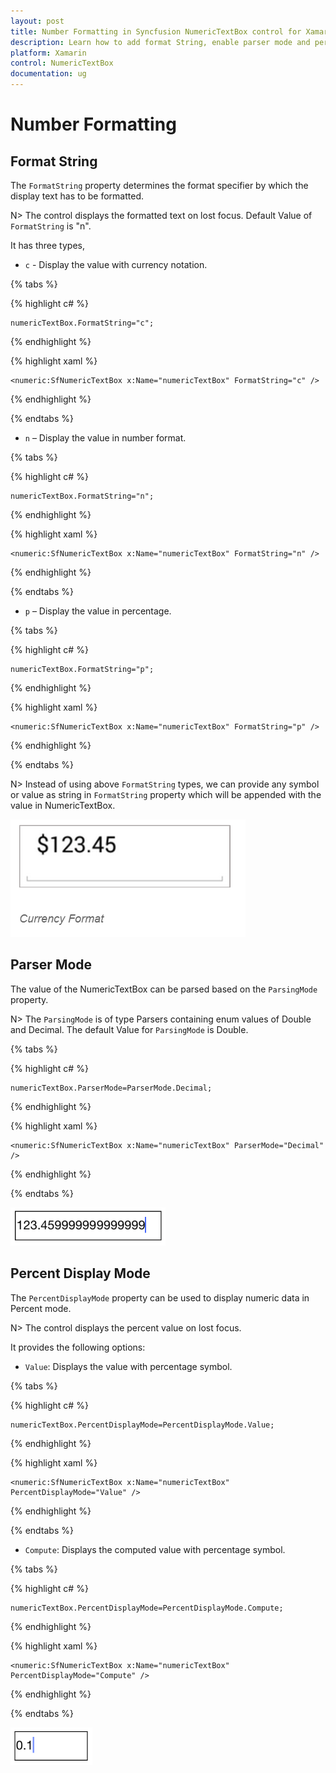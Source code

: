 ```yaml
---
layout: post
title: Number Formatting in Syncfusion NumericTextBox control for Xamarin.Forms
description: Learn how to add format String, enable parser mode and percent display mode for NumericTextBox control.
platform: Xamarin
control: NumericTextBox
documentation: ug
---
```

# Number Formatting

## Format String

The `FormatString` property determines the format specifier by which the display text has to be formatted. 

N> The control displays the formatted text on lost focus. Default Value of `FormatString` is "n".

It has three types,

* `c` - Display the value with currency notation.
	
{% tabs %}	
	
{% highlight c# %}
	
	numericTextBox.FormatString="c";
	 
{% endhighlight %}

{% highlight xaml %}

	<numeric:SfNumericTextBox x:Name="numericTextBox" FormatString="c" />
	
{% endhighlight %}

{% endtabs %}
	

* `n` – Display the value in number format.

{% tabs %}
	
{% highlight c# %}
	
	numericTextBox.FormatString="n";
	 
{% endhighlight %}

{% highlight xaml %}

	<numeric:SfNumericTextBox x:Name="numericTextBox" FormatString="n" />
	
{% endhighlight %}

{% endtabs %}
	

* `p` – Display the value in percentage.
	
{% tabs %}	
	
{% highlight c# %}

	numericTextBox.FormatString="p";
	 
{% endhighlight %}

{% highlight xaml %}

	<numeric:SfNumericTextBox x:Name="numericTextBox" FormatString="p" />
	
{% endhighlight %}

{% endtabs %}
	
N> Instead of using above `FormatString` types, we can provide any symbol or value as string in `FormatString` property which will be appended with the value in NumericTextBox. 

![](images/FormatString.png)

## Parser Mode

The value of the NumericTextBox can be parsed based on the `ParsingMode` property. 

N> The `ParsingMode` is of type Parsers containing enum values of Double and Decimal. The default Value for `ParsingMode` is Double.

{% tabs %}

{% highlight c# %}

	numericTextBox.ParserMode=ParserMode.Decimal;
	  
{% endhighlight %}

{% highlight xaml %}

	<numeric:SfNumericTextBox x:Name="numericTextBox" ParserMode="Decimal" />
	
{% endhighlight %}

{% endtabs %}

![](images/ParserMode.png)

## Percent Display Mode

The `PercentDisplayMode` property can be used to display numeric data in Percent mode. 

N> The control displays the percent value on lost focus. 

It provides the following options:

* `Value`: Displays the value with percentage symbol.

{% tabs %}

{% highlight c# %}

	numericTextBox.PercentDisplayMode=PercentDisplayMode.Value;

{% endhighlight %}

{% highlight xaml %}

	<numeric:SfNumericTextBox x:Name="numericTextBox" PercentDisplayMode="Value" />
	
{% endhighlight %}

{% endtabs %}

* `Compute`: Displays the computed value with percentage symbol.

{% tabs %}

{% highlight c# %}

	numericTextBox.PercentDisplayMode=PercentDisplayMode.Compute;

{% endhighlight %}

{% highlight xaml %}

	<numeric:SfNumericTextBox x:Name="numericTextBox" PercentDisplayMode="Compute" />
	
{% endhighlight %}

{% endtabs %}

![](images/PercentageDisplayMode.png)


